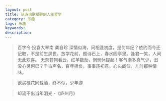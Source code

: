 ```yaml
---
layout: post
title: 从诗词歌赋聊到人生哲学
category: 乐趣
tags: 乐趣
keywords: 
description: 
---
```



> 百字令·投袁大琴南
> 龚自珍
> 深情似海，问相逢初度，是何年纪？依约而今还记取，不是前生夙世。放学花前，题诗石上，春水园亭里。逢君一笑，人间无此欢喜。
> 无奈苍狗看云，红羊数劫，惘惘休提起！客气渐多真气少，汩没心灵何已？千古声名，百年担负，事事违初意。心头阁住，儿时那种情味。

> 欲买桂花同载酒，终不似，少年游

> 却流不出当年泪光 -《庐州月》






